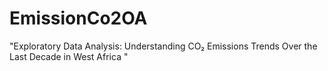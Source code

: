 # EmissionCo2OA
"Exploratory Data Analysis: Understanding CO₂ Emissions Trends Over the Last Decade in West Africa "
